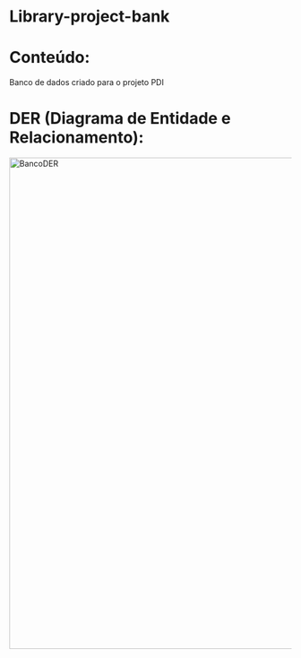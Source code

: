 # Library-project-bank

# Conteúdo:
Banco de dados criado para o projeto PDI

# DER (Diagrama de Entidade e Relacionamento):
<img width="1082" height="877" alt="BancoDER" src="https://github.com/user-attachments/assets/c61cb8c8-c117-4882-91f9-17fc7ea63171" />

